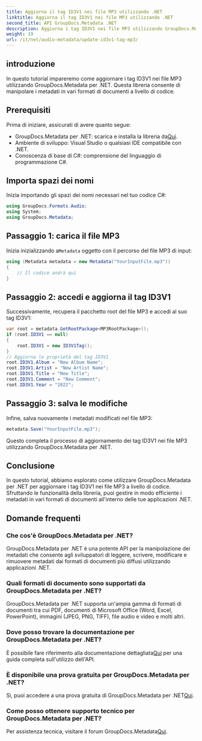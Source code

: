 ```yaml
---
title: Aggiorna il tag ID3V1 nei file MP3 utilizzando .NET
linktitle: Aggiorna il tag ID3V1 nei file MP3 utilizzando .NET
second_title: API GroupDocs.Metadata .NET
description: Aggiorna i tag ID3V1 nei file MP3 utilizzando GroupDocs.Metadata per .NET. Segui questo tutorial per manipolare facilmente i metadati nelle tue applicazioni .NET.
weight: 19
url: /it/net/audio-metadata/update-id3v1-tag-mp3/
---
```

## introduzione
In questo tutorial impareremo come aggiornare i tag ID3V1 nei file MP3 utilizzando GroupDocs.Metadata per .NET. Questa libreria consente di manipolare i metadati in vari formati di documenti a livello di codice.
## Prerequisiti
Prima di iniziare, assicurati di avere quanto segue:
- GroupDocs.Metadata per .NET: scarica e installa la libreria da[Qui](https://releases.groupdocs.com/metadata/net/).
- Ambiente di sviluppo: Visual Studio o qualsiasi IDE compatibile con .NET.
- Conoscenza di base di C#: comprensione del linguaggio di programmazione C#.

## Importa spazi dei nomi
Inizia importando gli spazi dei nomi necessari nel tuo codice C#:
```csharp
using GroupDocs.Formats.Audio;
using System;
using GroupDocs.Metadata;
```
## Passaggio 1: carica il file MP3
 Inizia inizializzando a`Metadata` oggetto con il percorso del file MP3 di input:
```csharp
using (Metadata metadata = new Metadata("YourInputFile.mp3"))
{
    // Il codice andrà qui
}
```
## Passaggio 2: accedi e aggiorna il tag ID3V1
Successivamente, recupera il pacchetto root del file MP3 e accedi al suo tag ID3V1:
```csharp
var root = metadata.GetRootPackage<MP3RootPackage>();
if (root.ID3V1 == null)
{
    root.ID3V1 = new ID3V1Tag();
}
// Aggiorna le proprietà del tag ID3V1
root.ID3V1.Album = "New Album Name";
root.ID3V1.Artist = "New Artist Name";
root.ID3V1.Title = "New Title";
root.ID3V1.Comment = "New Comment";
root.ID3V1.Year = "2022";
```
## Passaggio 3: salva le modifiche
Infine, salva nuovamente i metadati modificati nel file MP3:
```csharp
metadata.Save("YourInputFile.mp3");
```
Questo completa il processo di aggiornamento dei tag ID3V1 nei file MP3 utilizzando GroupDocs.Metadata per .NET.

## Conclusione
In questo tutorial, abbiamo esplorato come utilizzare GroupDocs.Metadata per .NET per aggiornare i tag ID3V1 nei file MP3 a livello di codice. Sfruttando le funzionalità della libreria, puoi gestire in modo efficiente i metadati in vari formati di documenti all'interno delle tue applicazioni .NET.

## Domande frequenti
### Che cos'è GroupDocs.Metadata per .NET?
GroupDocs.Metadata per .NET è una potente API per la manipolazione dei metadati che consente agli sviluppatori di leggere, scrivere, modificare e rimuovere metadati dai formati di documenti più diffusi utilizzando applicazioni .NET.
### Quali formati di documento sono supportati da GroupDocs.Metadata per .NET?
GroupDocs.Metadata per .NET supporta un'ampia gamma di formati di documenti tra cui PDF, documenti di Microsoft Office (Word, Excel, PowerPoint), immagini (JPEG, PNG, TIFF), file audio e video e molti altri.
### Dove posso trovare la documentazione per GroupDocs.Metadata per .NET?
 È possibile fare riferimento alla documentazione dettagliata[Qui](https://tutorials.groupdocs.com/metadata/net/) per una guida completa sull'utilizzo dell'API.
### È disponibile una prova gratuita per GroupDocs.Metadata per .NET?
 Sì, puoi accedere a una prova gratuita di GroupDocs.Metadata per .NET[Qui](https://releases.groupdocs.com/).
### Come posso ottenere supporto tecnico per GroupDocs.Metadata per .NET?
 Per assistenza tecnica, visitare il forum GroupDocs.Metadata[Qui](https://forum.groupdocs.com/c/metadata/14).